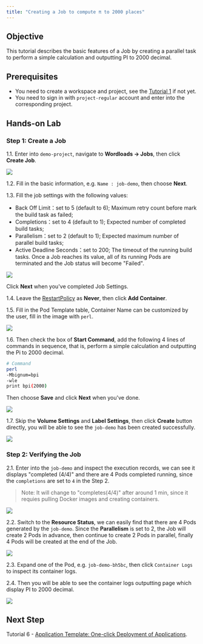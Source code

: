 ```yaml
---
title: "Creating a Job to compute π to 2000 places"
---
```


## Objective

This tutorial describes the basic features of a Job by creating a parallel task to perform a simple calculation and outputting PI to 2000 decimal.

## Prerequisites

- You need to create a workspace and project, see the [Tutorial 1](admin-quick-start.md) if not yet.
- You need to sign in with `project-regular` account and enter into the corresponding project.

## Hands-on Lab

### Step 1: Create a Job

1.1. Enter into `demo-project`, navigate to **Wordloads → Jobs**, then click **Create Job**.

![](https://pek3b.qingstor.com/kubesphere-docs/png/20190716210828.png)

1.2. Fill in the basic information, e.g. `Name : job-demo`, then choose **Next**.

1.3. Fill the job settings with the following values:

- Back Off Limit：set to 5 (default to 6); Maximum retry count before mark the build task as failed; 
- Completions：set to 4 (default to 1); Expected number of completed build tasks;
- Parallelism：set to 2 (default to 1); Expected maximum number of parallel build tasks;
- Active Deadline Seconds：set to 200; The timeout of the running build tasks. Once a Job reaches its value, all of its running Pods are terminated and the Job status will become "Failed".

![](https://pek3b.qingstor.com/kubesphere-docs/png/20190716211839.png)

Click **Next** when you've completed Job Settings.

1.4. Leave the [RestartPolicy](https://kubernetes.io/docs/concepts/workloads/Pods/pod-lifecycle/#restart-policy) as **Never**, then click **Add Container**.

1.5. Fill in the Pod Template table, Container Name can be customized by the user, fill in the image with `perl`.

![](https://pek3b.qingstor.com/kubesphere-docs/png/20190716212138.png)

1.6. Then check the box of **Start Command**, add the following 4 lines of commands in sequence, that is, perform a simple calculation and outputting the Pi to 2000 decimal.

```bash
# Command
perl
-Mbignum=bpi
-wle
print bpi(2000)
```

Then choose **Save** and click **Next** when you've done.

![](https://pek3b.qingstor.com/kubesphere-docs/png/20190716212547.png)

1.7. Skip the **Volume Settings** and **Label Settings**, then click **Create** button directly, you will be able to see the `job-demo` has been created successfully.

![](https://pek3b.qingstor.com/kubesphere-docs/png/20190716212734.png)

### Step 2: Verifying the Job

2.1. Enter into the `job-demo` and inspect the execution records, we can see it displays "completed (4/4)" and there are 4 Pods completed running, since the `completions` are set to `4` in the Step 2.

> Note: It will change to "completes(4/4)" after around 1 min, since it requies pulling Docker images and creating containers. 

![](https://pek3b.qingstor.com/kubesphere-docs/png/20190716213402.png)

2.2. Switch to the **Resource Status**, we can easily find that there are 4 Pods generated by the `job-demo`. Since the **Parallelism** is set to 2, the Job will create 2 Pods in advance, then continue to create 2 Pods in parallel, finally 4 Pods will be created at the end of the Job.

![](https://pek3b.qingstor.com/kubesphere-docs/png/20190716213505.png)

2.3. Expand one of the Pod, e.g. `job-demo-bh5bc`, then click `Container Logs` to inspect its container logs. 

2.4. Then you will be able to see the container logs outputting page which display PI to 2000 decimal.

![](https://pek3b.qingstor.com/kubesphere-docs/png/20190716213657.png)

## Next Step

Tutorial 6 - [Application Template: One-click Deployment of Applications](app-template.md).

